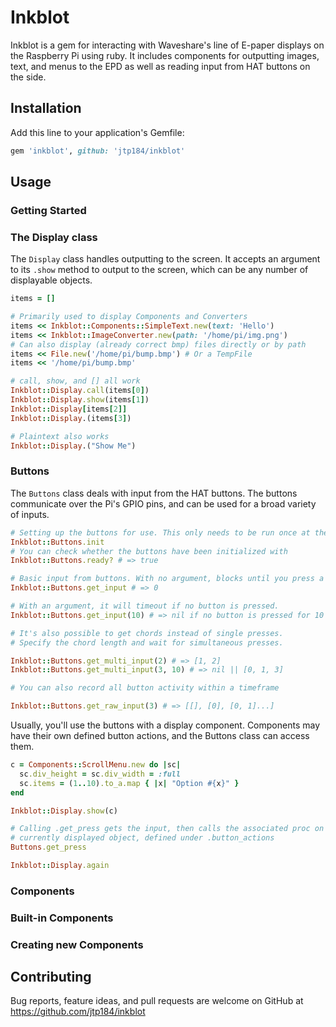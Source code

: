 # Inkblot

Inkblot is a gem for interacting with Waveshare's line of E-paper displays on the Raspberry Pi using ruby. It includes components for outputting images, text, and menus to the EPD as well as reading input from HAT buttons on the side.

## Installation

Add this line to your application's Gemfile:

```ruby
gem 'inkblot', github: 'jtp184/inkblot'
```

## Usage

### Getting Started

### The Display class

The `Display` class handles outputting to the screen. It accepts an argument to its `.show` method to output to the screen, which can be any number of displayable objects.

```ruby
items = []

# Primarily used to display Components and Converters
items << Inkblot::Components::SimpleText.new(text: 'Hello')
items << Inkblot::ImageConverter.new(path: '/home/pi/img.png')
# Can also display (already correct bmp) files directly or by path
items << File.new('/home/pi/bump.bmp') # Or a TempFile
items << '/home/pi/bump.bmp'

# call, show, and [] all work
Inkblot::Display.call(items[0])
Inkblot::Display.show(items[1])
Inkblot::Display[items[2]]
Inkblot::Display.(items[3])

# Plaintext also works
Inkblot::Display.("Show Me")
```
### Buttons

The `Buttons` class deals with input from the HAT buttons. The buttons communicate over the Pi's GPIO pins, and can be used for a broad variety of inputs.

```ruby
# Setting up the buttons for use. This only needs to be run once at the start
Inkblot::Buttons.init
# You can check whether the buttons have been initialized with
Inkblot::Buttons.ready? # => true

# Basic input from buttons. With no argument, blocks until you press a button then returns an index
Inkblot::Buttons.get_input # => 0

# With an argument, it will timeout if no button is pressed.
Inkblot::Buttons.get_input(10) # => nil if no button is pressed for 10 seconds

# It's also possible to get chords instead of single presses.
# Specify the chord length and wait for simultaneous presses.

Inkblot::Buttons.get_multi_input(2) # => [1, 2]
Inkblot::Buttons.get_multi_input(3, 10) # => nil || [0, 1, 3]

# You can also record all button activity within a timeframe

Inkblot::Buttons.get_raw_input(3) # => [[], [0], [0, 1]...]
```

Usually, you'll use the buttons with a display component. Components may have their own defined button actions, and the Buttons class can access them.

```ruby
c = Components::ScrollMenu.new do |sc|
  sc.div_height = sc.div_width = :full
  sc.items = (1..10).to_a.map { |x| "Option #{x}" }
end

Inkblot::Display.show(c)

# Calling .get_press gets the input, then calls the associated proc on the
# currently displayed object, defined under .button_actions
Buttons.get_press

Inkblot::Display.again
```

### Components

### Built-in Components

### Creating new Components

## Contributing

Bug reports, feature ideas, and pull requests are welcome on GitHub at https://github.com/jtp184/inkblot

